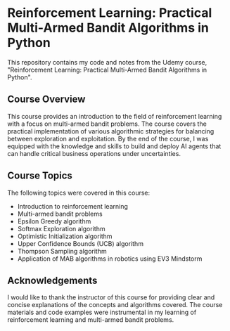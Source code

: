 # Reinforcement Learning: Practical Multi-Armed Bandit Algorithms in Python

This repository contains my code and notes from the Udemy course, "Reinforcement Learning: Practical Multi-Armed Bandit Algorithms in Python".

## Course Overview

This course provides an introduction to the field of reinforcement learning with a focus on multi-armed bandit problems. The course covers the practical implementation of various algorithmic strategies for balancing between exploration and exploitation. By the end of the course, I was equipped with the knowledge and skills to build and deploy AI agents that can handle critical business operations under uncertainties.

## Course Topics

The following topics were covered in this course:

- Introduction to reinforcement learning
- Multi-armed bandit problems
- Epsilon Greedy algorithm
- Softmax Exploration algorithm
- Optimistic Initialization algorithm
- Upper Confidence Bounds (UCB) algorithm
- Thompson Sampling algorithm
- Application of MAB algorithms in robotics using EV3 Mindstorm

## Acknowledgements

I would like to thank the instructor of this course for providing clear and concise explanations of the concepts and algorithms covered. The course materials and code examples were instrumental in my learning of reinforcement learning and multi-armed bandit problems.